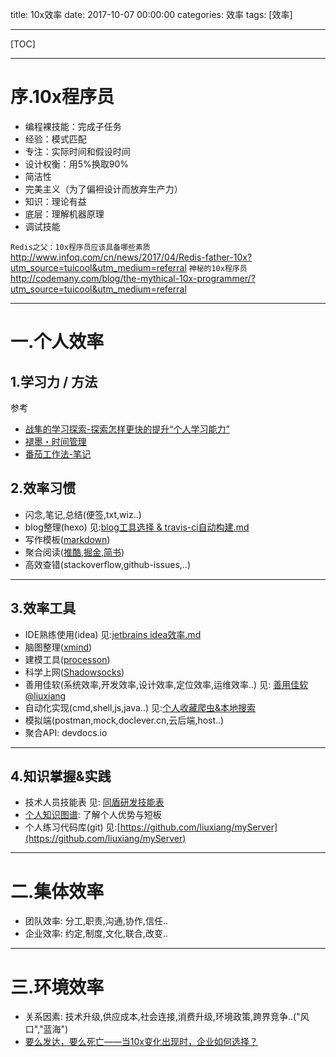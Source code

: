 ﻿title: 10x效率
date: 2017-10-07 00:00:00
categories: 效率
tags: [效率]

---

[TOC]

---
# 序.10x程序员
- 编程裸技能：完成子任务
- 经验：模式匹配
- 专注：实际时间和假设时间
- 设计权衡：用5%换取90%
- 简洁性
- 完美主义（为了偏袒设计而放弃生产力）
- 知识：理论有益
- 底层：理解机器原理
- 调试技能

`Redis之父：10x程序员应该具备哪些素质`
http://www.infoq.com/cn/news/2017/04/Redis-father-10x?utm_source=tuicool&utm_medium=referral
`神秘的10x程序员`
http://codemany.com/blog/the-mythical-10x-programmer/?utm_source=tuicool&utm_medium=referral

---
# 一.个人效率
## 1.学习力 / 方法
参考
- [战隼的学习探索-探索怎样更快的提升“个人学习能力”](http://www.read.org.cn)    
- [褪墨・时间管理](https://www.mifengtd.cn)
- [番茄工作法-笔记](http://www.razorer.com/2017/07/25/potato/?utm_source=tuicool&m_medium=referral)

## 2.效率习惯
- 闪念,笔记,总结(便签,txt,wiz..)
- blog整理(hexo) 见:[blog工具选择 & travis-ci自动构建.md](http://liuxiang.github.io/2017/09/14/blog%E5%B7%A5%E5%85%B7%E9%80%89%E6%8B%A9%20&%20travis-ci%E8%87%AA%E5%8A%A8%E6%9E%84%E5%BB%BA/)
- 写作模板([markdown](https://www.zybuluo.com/mdeditor#))
- 聚合阅读([推酷](https://www.tuicool.com/a/),[掘金](https://juejin.im/),[简书](http://www.jianshu.com/))
- 高效查错(stackoverflow,github-issues,..)

---
## 3.效率工具
- IDE熟练使用(idea) 见:[jetbrains idea效率.md]()
- 脑图整理([xmind](http://www.xmind.net/share/))
- 建模工具([processon](https://www.processon.com/))
- 科学上网([Shadowsocks](https://github.com/shadowsocksr-backup/ShadowsocksX-NG/releases ))
- 善用佳软(系统效率,开发效率,设计效率,定位效率,运维效率..) 见: [善用佳软@liuxiang](http://liuxiang.github.io/2013/05/30/%E5%96%84%E7%94%A8%E4%BD%B3%E8%BD%AF@liuxiang/)
- 自动化实现(cmd,shell,js,java..) 见:[个人收藏爬虫&本地搜索]()
- 模拟端(postman,mock,doclever.cn,云后端,host..)
- 聚合API: devdocs.io

---
## 4.知识掌握&实践
- 技术人员技能表 见: [同盾研发技能表](http://wiki.tongdun.me/pages/viewpage.action?pageId=2003254)
- [个人知识图谱](http://7xnbs3.com1.z0.glb.clouddn.com/17-7-11/71537823.jpg): 了解个人优势与短板
- 个人练习代码库(git)  见:[https://github.com/liuxiang/myServer](https://github.com/liuxiang/myServer)

---
# 二.集体效率
- 团队效率: 分工,职责,沟通,协作,信任..
- 企业效率: 约定,制度,文化,联合,改变..

---
# 三.环境效率
- 关系因素: 技术升级,供应成本,社会连接,消费升级,环境政策,跨界竞争..("风口","蓝海")
- [要么发达，要么死亡——当10x变化出现时，企业如何选择？](http://www.jianshu.com/p/d288abdb26f1)
